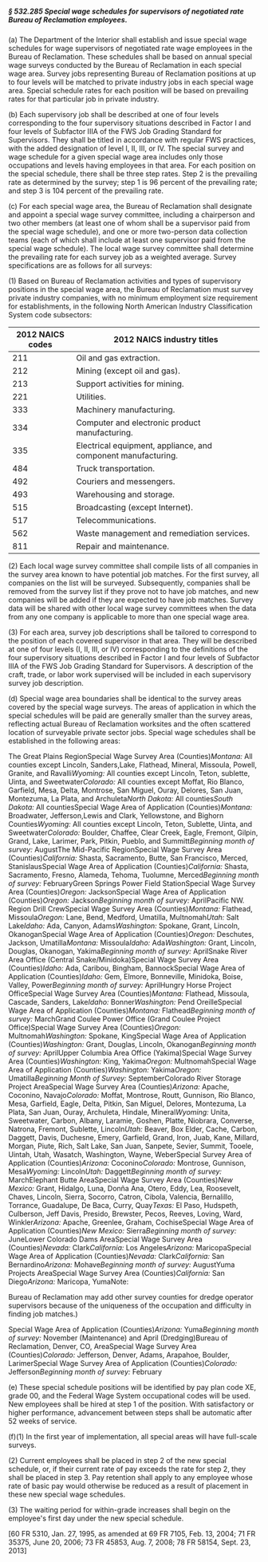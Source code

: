 ##### § 532.285 Special wage schedules for supervisors of negotiated rate Bureau of Reclamation employees. #####

(a) The Department of the Interior shall establish and issue special wage schedules for wage supervisors of negotiated rate wage employees in the Bureau of Reclamation. These schedules shall be based on annual special wage surveys conducted by the Bureau of Reclamation in each special wage area. Survey jobs representing Bureau of Reclamation positions at up to four levels will be matched to private industry jobs in each special wage area. Special schedule rates for each position will be based on prevailing rates for that particular job in private industry.

(b) Each supervisory job shall be described at one of four levels corresponding to the four supervisory situations described in Factor I and four levels of Subfactor IIIA of the FWS Job Grading Standard for Supervisors. They shall be titled in accordance with regular FWS practices, with the added designation of level I, II, III, or IV. The special survey and wage schedule for a given special wage area includes only those occupations and levels having employees in that area. For each position on the special schedule, there shall be three step rates. Step 2 is the prevailing rate as determined by the survey; step 1 is 96 percent of the prevailing rate; and step 3 is 104 percent of the prevailing rate.

(c) For each special wage area, the Bureau of Reclamation shall designate and appoint a special wage survey committee, including a chairperson and two other members (at least one of whom shall be a supervisor paid from the special wage schedule), and one or more two-person data collection teams (each of which shall include at least one supervisor paid from the special wage schedule). The local wage survey committee shall determine the prevailing rate for each survey job as a weighted average. Survey specifications are as follows for all surveys:

(1) Based on Bureau of Reclamation activities and types of supervisory positions in the special wage area, the Bureau of Reclamation must survey private industry companies, with no minimum employment size requirement for establishments, in the following North American Industry Classification System code subsectors:

|2012 NAICS codes|                 2012 NAICS industry titles                  |
|----------------|-------------------------------------------------------------|
|      211       |                   Oil and gas extraction.                   |
|      212       |                Mining (except oil and gas).                 |
|      213       |               Support activities for mining.                |
|      221       |                         Utilities.                          |
|      333       |                  Machinery manufacturing.                   |
|      334       |       Computer and electronic product manufacturing.        |
|      335       |Electrical equipment, appliance, and component manufacturing.|
|      484       |                    Truck transportation.                    |
|      492       |                  Couriers and messengers.                   |
|      493       |                  Warehousing and storage.                   |
|      515       |               Broadcasting (except Internet).               |
|      517       |                     Telecommunications.                     |
|      562       |         Waste management and remediation services.          |
|      811       |                   Repair and maintenance.                   |

(2) Each local wage survey committee shall compile lists of all companies in the survey area known to have potential job matches. For the first survey, all companies on the list will be surveyed. Subsequently, companies shall be removed from the survey list if they prove not to have job matches, and new companies will be added if they are expected to have job matches. Survey data will be shared with other local wage survey committees when the data from any one company is applicable to more than one special wage area.

(3) For each area, survey job descriptions shall be tailored to correspond to the position of each covered supervisor in that area. They will be described at one of four levels (I, II, III, or IV) corresponding to the definitions of the four supervisory situations described in Factor I and four levels of Subfactor IIIA of the FWS Job Grading Standard for Supervisors. A description of the craft, trade, or labor work supervised will be included in each supervisory survey job description.

(d) Special wage area boundaries shall be identical to the survey areas covered by the special wage surveys. The areas of application in which the special schedules will be paid are generally smaller than the survey areas, reflecting actual Bureau of Reclamation worksites and the often scattered location of surveyable private sector jobs. Special wage schedules shall be established in the following areas:

The Great Plains RegionSpecial Wage Survey Area (Counties)*Montana:* All counties except Lincoln, Sanders,Lake, Flathead, Mineral, Missoula, Powell, Granite, and Ravalli*Wyoming:* All counties except Lincoln, Teton, sublette, Uinta, and Sweetwater*Colorado:* All counties except Moffat, Rio Blanco, Garfield, Mesa, Delta, Montrose, San Miguel, Ouray, Delores, San Juan, Montezuma, La Plata, and Archuleta*North Dakota:* All counties*South Dakota:* All countiesSpecial Wage Area of Application (Counties)*Montana:* Broadwater, Jefferson,Lewis and Clark, Yellowstone, and Bighorn Counties*Wyoming:* All counties except Lincoln, Teton, Sublette, Uinta, and Sweetwater*Colorado:* Boulder, Chaffee, Clear Creek, Eagle, Fremont, Gilpin, Grand, Lake, Larimer, Park, Pitkin, Pueblo, and Summitt*Beginning month of survey:* AugustThe Mid-Pacific RegionSpecial Wage Survey Area (Counties)*California:* Shasta, Sacramento, Butte, San Francisco, Merced, StanislausSpecial Wage Area of Application (Counties)*California:* Shasta, Sacramento, Fresno, Alameda, Tehoma, Tuolumne, Merced*Beginning month of survey:* FebruaryGreen Springs Power Field StationSpecial Wage Survey Area (Counties)*Oregon:* JacksonSpecial Wage Area of Application (Counties)*Oregon:* Jackson*Beginning month of survey:* AprilPacific NW. Region Drill CrewSpecial Wage Survey Area (Counties)*Montana:* Flathead, Missoula*Oregon:* Lane, Bend, Medford, Umatilla, Multnomah*Utah:* Salt Lake*Idaho:* Ada, Canyon, Adams*Washington:* Spokane, Grant, Lincoln, OkanoganSpecial Wage Area of Application (Counties)*Oregon:* Deschutes, Jackson, Umatilla*Montana:* Missoula*Idaho:* Ada*Washington:* Grant, Lincoln, Douglas, Okanogan, Yakima*Beginning month of survey:* AprilSnake River Area Office (Central Snake/Minidoka)Special Wage Survey Area (Counties)*Idaho:* Ada, Caribou, Bingham, BannockSpecial Wage Area of Application (Counties)*Idaho:* Gem, Elmore, Bonneville, Minidoka, Boise, Valley, Power*Beginning month of survey:* AprilHungry Horse Project OfficeSpecial Wage Survey Area (Counties)*Montana:* Flathead, Missoula, Cascade, Sanders, Lake*Idaho:* Bonner*Washington:* Pend OreilleSpecial Wage Area of Application (Counties)*Montana:* Flathead*Beginning month of survey:* MarchGrand Coulee Power Office (Grand Coulee Project Office)Special Wage Survey Area (Counties)*Oregon:* Multnomah*Washington:* Spokane, KingSpecial Wage Area of Application (Counties)*Washington:* Grant, Douglas, Lincoln, Okanogan*Beginning month of survey:* AprilUpper Columbia Area Office (Yakima)Special Wage Survey Area (Counties)*Washington:* King, Yakima*Oregon:* MultnomahSpecial Wage Area of Application (Counties)*Washington:* Yakima*Oregon:* Umatilla*Beginning Month of Survey:* SeptemberColorado River Storage Project AreaSpecial Wage Survey Area (Counties)*Arizona:* Apache, Coconino, Navajo*Colorado:* Moffat, Montrose, Routt, Gunnison, Rio Blanco, Mesa, Garfield, Eagle, Delta, Pitkin, San Miguel, Delores, Montezuma, La Plata, San Juan, Ouray, Archuleta, Hindale, Mineral*Wyoming:* Unita, Sweetwater, Carbon, Albany, Laramie, Goshen, Platte, Niobrara, Converse, Natrona, Fremont, Sublette, Lincoln*Utah:* Beaver, Box Elder, Cache, Carbon, Daggett, Davis, Duchesne, Emery, Garfield, Grand, Iron, Juab, Kane, Millard, Morgan, Piute, Rich, Salt Lake, San Juan, Sanpete, Sevier, Summit, Tooele, Uintah, Utah, Wasatch, Washington, Wayne, WeberSpecial Survey Area of Application (Counties)*Arizona:* Coconino*Colorado:* Montrose, Gunnison, Mesa*Wyoming:* Lincoln*Utah:* Daggett*Beginning month of survey:* MarchElephant Butte AreaSpecial Wage Survey Area (Counties)*New Mexico:* Grant, Hidalgo, Luna, Donña Ana, Otero, Eddy, Lea, Roosevelt, Chaves, Lincoln, Sierra, Socorro, Catron, Cibola, Valencia, Bernalillo, Torrance, Guadalupe, De Baca, Curry, Quay*Texas:* El Paso, Hudspeth, Culberson, Jeff Davis, Presido, Brewster, Pecos, Reeves, Loving, Ward, Winkler*Arizona:* Apache, Greenlee, Graham, CochiseSpecial Wage Area of Application (Counties)*New Mexico:* Sierra*Beginning month of survey:* JuneLower Colorado Dams AreaSpecial Wage Survey Area (Counties)*Nevada:* Clark*California:* Los Angeles*Arizona:* MaricopaSpecial Wage Area of Application (Counties)*Nevada:* Clark*California:* San Bernardino*Arizona:* Mohave*Beginning month of survey:* AugustYuma Projects AreaSpecial Wage Survey Area (Counties)*California:* San Diego*Arizona:* Maricopa, YumaNote:

Bureau of Reclamation may add other survey counties for dredge operator supervisors because of the uniqueness of the occupation and difficulty in finding job matches.)

Special Wage Area of Application (Counties)*Arizona:* Yuma*Beginning month of survey:* November (Maintenance) and April (Dredging)Bureau of Reclamation, Denver, CO, AreaSpecial Wage Survey Area (Counties)*Colorado:* Jefferson, Denver, Adams, Arapahoe, Boulder, LarimerSpecial Wage Survey Area of Application (Counties)*Colorado:* Jefferson*Beginning month of survey:* February

(e) These special schedule positions will be identified by pay plan code XE, grade 00, and the Federal Wage System occupational codes will be used. New employees shall be hired at step 1 of the position. With satisfactory or higher performance, advancement between steps shall be automatic after 52 weeks of service.

(f)(1) In the first year of implementation, all special areas will have full-scale surveys.

(2) Current employees shall be placed in step 2 of the new special schedule, or, if their current rate of pay exceeds the rate for step 2, they shall be placed in step 3. Pay retention shall apply to any employee whose rate of basic pay would otherwise be reduced as a result of placement in these new special wage schedules.

(3) The waiting period for within-grade increases shall begin on the employee's first day under the new special schedule.

[60 FR 5310, Jan. 27, 1995, as amended at 69 FR 7105, Feb. 13, 2004; 71 FR 35375, June 20, 2006; 73 FR 45853, Aug. 7, 2008; 78 FR 58154, Sept. 23, 2013]
